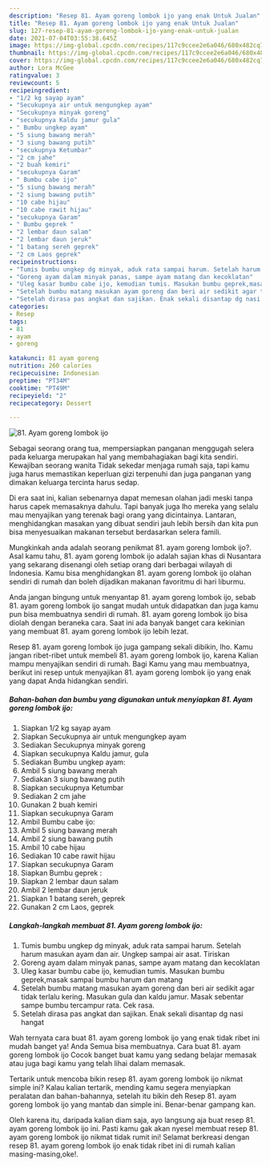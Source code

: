 ```yaml
---
description: "Resep 81. Ayam goreng lombok ijo yang enak Untuk Jualan"
title: "Resep 81. Ayam goreng lombok ijo yang enak Untuk Jualan"
slug: 127-resep-81-ayam-goreng-lombok-ijo-yang-enak-untuk-jualan
date: 2021-07-04T03:55:38.645Z
image: https://img-global.cpcdn.com/recipes/117c9ccee2e6a046/680x482cq70/81-ayam-goreng-lombok-ijo-foto-resep-utama.jpg
thumbnail: https://img-global.cpcdn.com/recipes/117c9ccee2e6a046/680x482cq70/81-ayam-goreng-lombok-ijo-foto-resep-utama.jpg
cover: https://img-global.cpcdn.com/recipes/117c9ccee2e6a046/680x482cq70/81-ayam-goreng-lombok-ijo-foto-resep-utama.jpg
author: Lora McGee
ratingvalue: 3
reviewcount: 5
recipeingredient:
- "1/2 kg sayap ayam"
- "Secukupnya air untuk mengungkep ayam"
- "Secukupnya minyak goreng"
- "secukupnya Kaldu jamur gula"
- " Bumbu ungkep ayam"
- "5 siung bawang merah"
- "3 siung bawang putih"
- "secukupnya Ketumbar"
- "2 cm jahe"
- "2 buah kemiri"
- "secukupnya Garam"
- " Bumbu cabe ijo"
- "5 siung bawang merah"
- "2 siung bawang putih"
- "10 cabe hijau"
- "10 cabe rawit hijau"
- "secukupnya Garam"
- " Bumbu geprek "
- "2 lembar daun salam"
- "2 lembar daun jeruk"
- "1 batang sereh geprek"
- "2 cm Laos geprek"
recipeinstructions:
- "Tumis bumbu ungkep dg minyak, aduk rata sampai harum. Setelah harum masukan ayam dan air. Ungkep sampai air asat. Tiriskan"
- "Goreng ayam dalam minyak panas, sampe ayam matang dan kecoklatan"
- "Uleg kasar bumbu cabe ijo, kemudian tumis. Masukan bumbu geprek,masak sampai bumbu harum dan matang"
- "Setelah bumbu matang masukan ayam goreng dan beri air sedikit agar tidak terlalu kering. Masukan gula dan kaldu jamur. Masak sebentar sampe bumbu tercampur rata. Cek rasa."
- "Setelah dirasa pas angkat dan sajikan. Enak sekali disantap dg nasi hangat"
categories:
- Resep
tags:
- 81
- ayam
- goreng

katakunci: 81 ayam goreng 
nutrition: 260 calories
recipecuisine: Indonesian
preptime: "PT34M"
cooktime: "PT49M"
recipeyield: "2"
recipecategory: Dessert

---
```



![81. Ayam goreng lombok ijo](https://img-global.cpcdn.com/recipes/117c9ccee2e6a046/680x482cq70/81-ayam-goreng-lombok-ijo-foto-resep-utama.jpg)

Sebagai seorang orang tua, mempersiapkan panganan menggugah selera pada keluarga merupakan hal yang membahagiakan bagi kita sendiri. Kewajiban seorang  wanita Tidak sekedar menjaga rumah saja, tapi kamu juga harus memastikan keperluan gizi terpenuhi dan juga panganan yang dimakan keluarga tercinta harus sedap.

Di era  saat ini, kalian sebenarnya dapat memesan olahan jadi meski tanpa harus capek memasaknya dahulu. Tapi banyak juga lho mereka yang selalu mau menyajikan yang terenak bagi orang yang dicintainya. Lantaran, menghidangkan masakan yang dibuat sendiri jauh lebih bersih dan kita pun bisa menyesuaikan makanan tersebut berdasarkan selera famili. 



Mungkinkah anda adalah seorang penikmat 81. ayam goreng lombok ijo?. Asal kamu tahu, 81. ayam goreng lombok ijo adalah sajian khas di Nusantara yang sekarang disenangi oleh setiap orang dari berbagai wilayah di Indonesia. Kamu bisa menghidangkan 81. ayam goreng lombok ijo olahan sendiri di rumah dan boleh dijadikan makanan favoritmu di hari liburmu.

Anda jangan bingung untuk menyantap 81. ayam goreng lombok ijo, sebab 81. ayam goreng lombok ijo sangat mudah untuk didapatkan dan juga kamu pun bisa membuatnya sendiri di rumah. 81. ayam goreng lombok ijo bisa diolah dengan beraneka cara. Saat ini ada banyak banget cara kekinian yang membuat 81. ayam goreng lombok ijo lebih lezat.

Resep 81. ayam goreng lombok ijo juga gampang sekali dibikin, lho. Kamu jangan ribet-ribet untuk membeli 81. ayam goreng lombok ijo, karena Kalian mampu menyajikan sendiri di rumah. Bagi Kamu yang mau membuatnya, berikut ini resep untuk menyajikan 81. ayam goreng lombok ijo yang enak yang dapat Anda hidangkan sendiri.

<!--inarticleads1-->

##### Bahan-bahan dan bumbu yang digunakan untuk menyiapkan 81. Ayam goreng lombok ijo:

1. Siapkan 1/2 kg sayap ayam
1. Siapkan Secukupnya air untuk mengungkep ayam
1. Sediakan Secukupnya minyak goreng
1. Siapkan secukupnya Kaldu jamur, gula
1. Sediakan  Bumbu ungkep ayam:
1. Ambil 5 siung bawang merah
1. Sediakan 3 siung bawang putih
1. Siapkan secukupnya Ketumbar
1. Sediakan 2 cm jahe
1. Gunakan 2 buah kemiri
1. Siapkan secukupnya Garam
1. Ambil  Bumbu cabe ijo:
1. Ambil 5 siung bawang merah
1. Ambil 2 siung bawang putih
1. Ambil 10 cabe hijau
1. Sediakan 10 cabe rawit hijau
1. Siapkan secukupnya Garam
1. Siapkan  Bumbu geprek :
1. Siapkan 2 lembar daun salam
1. Ambil 2 lembar daun jeruk
1. Siapkan 1 batang sereh, geprek
1. Gunakan 2 cm Laos, geprek




<!--inarticleads2-->

##### Langkah-langkah membuat 81. Ayam goreng lombok ijo:

1. Tumis bumbu ungkep dg minyak, aduk rata sampai harum. Setelah harum masukan ayam dan air. Ungkep sampai air asat. Tiriskan
1. Goreng ayam dalam minyak panas, sampe ayam matang dan kecoklatan
1. Uleg kasar bumbu cabe ijo, kemudian tumis. Masukan bumbu geprek,masak sampai bumbu harum dan matang
1. Setelah bumbu matang masukan ayam goreng dan beri air sedikit agar tidak terlalu kering. Masukan gula dan kaldu jamur. Masak sebentar sampe bumbu tercampur rata. Cek rasa.
1. Setelah dirasa pas angkat dan sajikan. Enak sekali disantap dg nasi hangat




Wah ternyata cara buat 81. ayam goreng lombok ijo yang enak tidak ribet ini mudah banget ya! Anda Semua bisa membuatnya. Cara buat 81. ayam goreng lombok ijo Cocok banget buat kamu yang sedang belajar memasak atau juga bagi kamu yang telah lihai dalam memasak.

Tertarik untuk mencoba bikin resep 81. ayam goreng lombok ijo nikmat simple ini? Kalau kalian tertarik, mending kamu segera menyiapkan peralatan dan bahan-bahannya, setelah itu bikin deh Resep 81. ayam goreng lombok ijo yang mantab dan simple ini. Benar-benar gampang kan. 

Oleh karena itu, daripada kalian diam saja, ayo langsung aja buat resep 81. ayam goreng lombok ijo ini. Pasti kamu gak akan nyesel membuat resep 81. ayam goreng lombok ijo nikmat tidak rumit ini! Selamat berkreasi dengan resep 81. ayam goreng lombok ijo enak tidak ribet ini di rumah kalian masing-masing,oke!.

